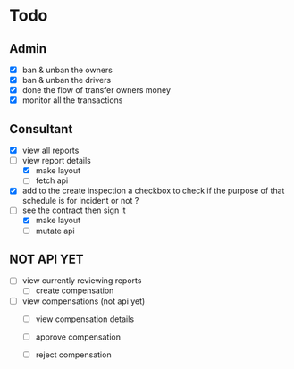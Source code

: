 # Todo 
## Admin
- [x] ban & unban the owners
- [x] ban & unban the drivers
- [x] done the flow of transfer owners money
- [x] monitor all the transactions
## Consultant
- [x] view all reports 
- [ ] view report details 
  - [x] make layout
  - [ ] fetch api
- [x] add to the create inspection a checkbox to check if the purpose of that schedule is for incident or not ?
- [ ] see the contract then sign it
  - [x] make layout
  - [ ] mutate api
## NOT API YET
- [ ] view currently reviewing reports 
  - [ ] create compensation
- [ ] view compensations (not api yet)
  - [ ] view compensation details
  - [ ] approve compensation
  - [ ] reject compensation


